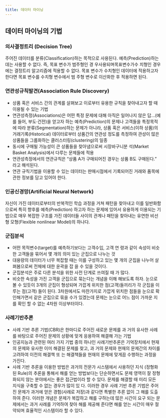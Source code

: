 ```yaml
---
title: 데이터 마이닝
---
```


## 데이터 마이닝의 기법
### 의사결정트리 (Decision Tree)
주어진 데이터를 분류(Classification)하는 목적으로 사용된다. 예측(Prediction)하는데는 사용할 수 없다. 즉, 목표 변수가 범주형인 경 우사용되며목표변수가수 치형인 경우에는 결정트리 알고리즘에 적용할 수 없다. 목표 변수가 수치형인 데이터에 적용하고자 한다면 목표 변수를 수치형 변수에서 범 주형 변수로 이산화한 후 적용하면 된다.

### 연관성규칙발견(Association Rule Discovery)
- 상품 혹은 서비스 간의 관계를 살펴보고 이로부터 유용한 규칙을 찾아내고자 할 때 이용될 수 있는 기법
- 연관성측정(Associations)은 어떤 특정 문제에 대해 아직은 일어나지 않은 답...(예를 들어, 부도·건전)을 얻고자 하는 예측(Prediction)의 문제나 고객들을 특정목적에 따라 분류(Segmentation)하는 문제가 아니라, 상품 혹은 서비스(이하 상품)의 거래기록(Historical) 데이터로부터 상품간의 연관성 정도를 측정하여 관성이 많은 상품들을 그룹화하는 클러스터링(clustering)의 일종 
- 동시에 구매될 가능성이 큰 상품들을 찾아냄으로써 시장바구니분 석(Market Basket Analysis)에서 다루는 문제들에 적용 
- 연관성측정에서의 연관규칙은 “상품 A가 구매되어진 경우는 상품 B도 구매된다.” 라고 해석된다. 
- 연관 규칙기법을 이용할 수 있는 데이터는 판매시점에서 기록되어진 거래와 품목에 관한 정보를 담고 있어야 한다.

### 인공신경망(Artificial Neural Network)
자신이 가진 데이터로부터의 반복적인 학습 과정을 거쳐 패턴을 찾아내고 이를 일반화함으로써 특히 향후를 예측(Prediction) 하고자 하는 문제에 있어서 유용하게 이용되는 기법으로 매우 복잡한 구조를 가진 데이터들 사이의 관계나 패턴을 찾아내는 유연한 비선형 모형(Flexible nonlinear Model)의 하나다.

### 군집분석
- 어떤 목적변수(target)를 예측하기보다는 고객수입, 고객 연 령과 같이 속성이 비슷한 고객들을 묶어서 몇 개의 의미 있는 군집으로 나누는 것 
- 대용량의 데이터가 너무 복잡할 때는 이를 구성하고 있는 몇 개의 군집을 나누어 살펴봄으로써 전체에 대한 윤곽을 잡 을 수 있을 것이다. 
- 군집분석은 주로 다른 분석을 위한 사전 단계로 쓰여질 때 가 많다. 
- 비슷한 속성을 가진 고객을 군집으로 묶는다는 개념을 이해 해보도록 하자. 눈으로 볼 수 있듯이 3개의 군집이 형성되며 가깝게 위치한 점(고객)들끼리가 각 군집을 이루는 점(고객) 들이 된다. 3차원에서도 마찬가지로 가깝게 위치한 점들을 눈으로 확인해가면서 같은 군집으로 묶을 수가 있겠는데 문제는 눈으로 어느 점이 가까운 지를 확인 할 수 없는 4차원 이상부터이다.

### 사례기반추론
- 사례 기반 추론 기법(CBR)은 한마디로 주어진 새로운 문제를 과 거의 유사한 사례를 바탕으로 주어진 문제의 상황에 맞게 응용하여 해결해 가는 기법 
- 인공지능과 관련된 여러 가지 기법 중의 하나인 사례기반추론은 기억장치에서 현재의 문제와 유사한 이미 해결된 문제를 찾고, 과 거의 문제와 현재의 문제간의 차이를 고려하여 이전의 해결책 또 는 해결책들을 현재의 문제에 맞게끔 수행하는 과정을 가진다. 
- 사례 기반 추론을 이용한 방법은 과거의 전문가 시스템에서 사용하던 지식 (정형화된 Rule)의 추론을 통해서 해를 얻는 방법보다는 단순하면서도 문제 영역이 잘 정형화되지 않는 분야에서는 좋은 접근법이라 할 수 있다. 문제를 해결할 때 미리 모든 지식을 구축할 수 없는 경우가 많이 있 다. 이러한 경우 사례 기반 추론 기법은 주어진 문제가 과거에 얻은 경험(사례로 저장)과 같다면 특별한 추론 없이 그 해를 도출하여 준다. 이러한 개념은 문제가 복잡하고 해를 구하는데 많은 시간이 요구 되는 문제에서는 과거 사례를 기억하여 찾아 해를 제공해 준다면 해를 얻는 시간이 매우 절약되며 효율적인 시스템이라 할 수 있다.
